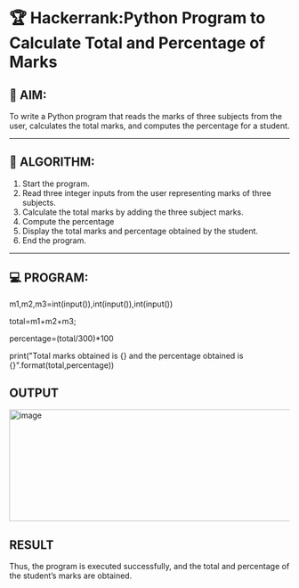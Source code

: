 # 🏆 Hackerrank:Python Program to Calculate Total and Percentage of Marks

## 🎯 AIM:
To write a Python program that reads the marks of three subjects from the user, calculates the total marks, and computes the percentage for a student.

---

## 🧠 ALGORITHM:
1. Start the program.
2. Read three integer inputs from the user representing marks of three subjects.
3. Calculate the total marks by adding the three subject marks.
4. Compute the percentage 
5. Display the total marks and percentage obtained by the student.
6. End the program.

---

## 💻 PROGRAM:
m1,m2,m3=int(input()),int(input()),int(input())

total=m1+m2+m3;

percentage=(total/300)*100

print("Total marks obtained is {} and the percentage obtained is {}".format(total,percentage))

## OUTPUT
<img width="1129" height="201" alt="image" src="https://github.com/user-attachments/assets/75afa519-40ff-442e-a290-a8d8c6ea327e" />

## RESULT
Thus, the program is executed successfully, and the total and percentage of the student’s marks are obtained.
